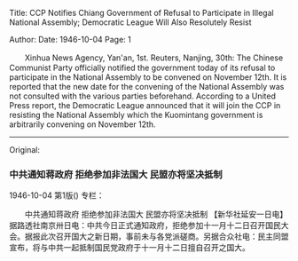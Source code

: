 Title: CCP Notifies Chiang Government of Refusal to Participate in Illegal National Assembly; Democratic League Will Also Resolutely Resist

Author:
Date: 1946-10-04
Page: 1

　　Xinhua News Agency, Yan'an, 1st. Reuters, Nanjing, 30th: The Chinese Communist Party officially notified the government today of its refusal to participate in the National Assembly to be convened on November 12th. It is reported that the new date for the convening of the National Assembly was not consulted with the various parties beforehand. According to a United Press report, the Democratic League announced that it will join the CCP in resisting the National Assembly which the Kuomintang government is arbitrarily convening on November 12th.



<hr /> 

Original: 


### 中共通知蒋政府  拒绝参加非法国大  民盟亦将坚决抵制

1946-10-04
第1版()
专栏：

　　中共通知蒋政府
    拒绝参加非法国大
    民盟亦将坚决抵制
    【新华社延安一日电】据路透社南京卅日电：中共今日正式通知政府，拒绝参加十一月十二日召开国民大会。据报此次召开国大之新日期，事前未与各党派磋商。另据合众社电：民主同盟宣布，将与中共一起抵制国民党政府于十一月十二日擅自召开之国大。
